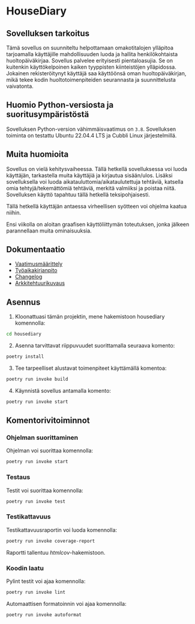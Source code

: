 # HouseDiary

## Sovelluksen tarkoitus

Tämä sovellus on suunniteltu helpottamaan omakotitalojen ylläpitoa tarjoamalla käyttäjille mahdollisuuden luoda ja hallita henkilökohtaista huoltopäiväkirjaa. Sovellus palvelee erityisesti pientaloasujia. Se on kuitenkin käyttökelpoinen kaiken tyyppisten kiinteistöjen ylläpidossa. Jokainen rekisteröitynyt käyttäjä saa käyttöönsä oman huoltopäiväkirjan, mikä tekee kodin huoltotoimenpiteiden seurannasta ja suunnittelusta vaivatonta. 

## Huomio Python-versiosta ja suoritusympäristöstä

Sovelluksen Python-version vähimmäisvaatimus on `3.8`. Sovelluksen toiminta on testattu Ubuntu 22.04.4 LTS ja Cubbli Linux järjestelmillä.

## Muita huomioita

Sovellus on vielä kehitysvaiheessa. Tällä hetkellä sovelluksessa voi luoda käyttäjän, tarkastella muita käyttäjiä ja kirjautua sisään/ulos. Lisäksi sovelluksella voi luoda aikatauluttomia/aikataulutettuja tehtäviä, katsella omia tehtyjä/tekemättömiä tehtäviä, merkitä valmiiksi ja poistaa niitä. Sovelluksen käyttö tapahtuu tällä hetkellä teksipohjaisesti. 

Tällä hetkellä käyttäjän antaessa virheellisen syötteen voi ohjelma kaatua niihin.

Ensi viikolla on aloitan graafisen käyttöliittymän toteutuksen, jonka jälkeen parannellaan muita ominaisuuksia.

## Dokumentaatio

- [Vaatimusmäärittely](./housediary/dokumentaatio/vaatimusmaarittely.md)
- [Työaikakirjanpito](./housediary/dokumentaatio/tyoaikakirjanpito.md)
- [Changelog](./housediary/dokumentaatio/changelog.md)
- [Arkkitehtuurikuvaus](./housediary/dokumentaatio/arkkitehtuuri.md)

## Asennus

1. Kloonattuasi tämän projektin, mene hakemistoon housediary komennolla:
   
```bash
cd housediary
```

2. Asenna tarvittavat riippuvuudet suorittamalla seuraava komento:

```bash
poetry install
```

3. Tee tarpeelliset alustavat toimenpiteet käyttämällä komentoa:

```bash
poetry run invoke build
```

4. Käynnistä sovellus antamalla komento:

```bash
poetry run invoke start
```

## Komentorivitoiminnot

### Ohjelman suorittaminen

Ohjelman voi suorittaa komennolla:

```bash
poetry run invoke start
```

### Testaus

Testit voi suorittaa komennolla:

```bash
poetry run invoke test
```

### Testikattavuus

Testikattavuusraportin voi luoda komennolla:

```bash
poetry run invoke coverage-report
```

Raportti tallentuu _htmlcov_-hakemistoon.

### Koodin laatu

Pylint testit voi ajaa komennolla:

```bash
poetry run invoke lint
```

Automaattisen formatoinnin voi ajaa komennolla:

```bash
poetry run invoke autoformat
```







